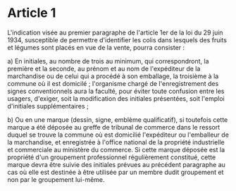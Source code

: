 # Article 1

L'indication visée au premier paragraphe de l'article 1er de la loi du 29 juin 1934, susceptible de permettre d'identifier les colis dans lesquels des fruits et légumes sont placés en vue de la vente, pourra consister :

a) En initiales, au nombre de trois au minimum, qui correspondront, la première et la seconde, au prénom et au nom de l'expéditeur de la marchandise ou de celui qui a procédé à son emballage, la troisième à la commune où il est domicilé ; l'organisme chargé de l'enregistrement des signes conventionnels aura la faculté, pour éviter toute confusion entre les usagers, d'exiger, soit la modification des initiales présentées, soit l'emploi d'initiales supplémentaires ;

b) Ou en une marque (dessin, signe, emblème qualificatif), si toutefois cette marque a été déposée au greffe de tribunal de commerce dans le ressort duquel se trouve la commune où est domicilié l'expéditeur ou l'emballeur de la marchandise, et enregistrée à l'office national de la propriété industrielle et commerciale au ministère du commerce. Si cette marque déposée est la propriété d'un groupement professionnel régulièrement constitué, cette marque devra être suivie des initiales prévues au précédent paragraphe au cas où elle est destinée à être utilisée par un membre dudit groupement et non par le groupement lui-même.
